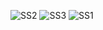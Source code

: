 ![SS2](https://user-images.githubusercontent.com/44028234/67449418-51acd100-f644-11e9-8e44-6895a5de431a.PNG)
![SS3](https://user-images.githubusercontent.com/44028234/67449421-52ddfe00-f644-11e9-8b3a-1ddc92859c95.PNG)
![SS1](https://user-images.githubusercontent.com/44028234/67449426-540f2b00-f644-11e9-90a8-f6a1dcf691e9.PNG)
